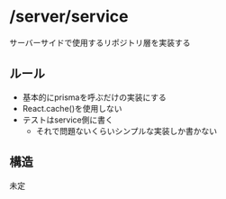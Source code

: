# /server/service

サーバーサイドで使用するリポジトリ層を実装する

## ルール

- 基本的にprismaを呼ぶだけの実装にする
- React.cache()を使用しない
- テストはservice側に書く
  - それで問題ないくらいシンプルな実装しか書かない

## 構造

未定
